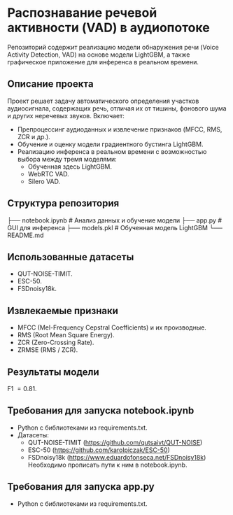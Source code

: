 # Распознавание речевой активности (VAD) в аудиопотоке

Репозиторий содержит реализацию модели обнаружения речи (Voice Activity Detection, VAD) на основе модели LightGBM, а также графическое приложение для инференса в реальном времени.

## Описание проекта

Проект решает задачу автоматического определения участков аудиосигнала, содержащих речь, отличая их от тишины, фонового шума и других неречевых звуков. Включает:
- Препроцессинг аудиоданных и извлечение признаков (MFCC, RMS, ZCR и др.).
- Обучение и оценку модели градиентного бустинга LightGBM.
- Реализацию инференса в реальном времени с возможностью выбора между тремя моделями:
  - Обученная здесь LightGBM.
  - WebRTC VAD.
  - Silero VAD.

## Структура репозитория

├── notebook.ipynb          # Анализ данных и обучение модели
├── app.py                  # GUI для инференса
├── models.pkl              # Обученная модель LightGBM
└── README.md

## Использованные датасеты

- QUT-NOISE-TIMIT.
- ESC-50.
- FSDnoisy18k.

## Извлекаемые признаки

- MFCC (Mel-Frequency Cepstral Coefficients) и их производные.
- RMS (Root Mean Square Energy).
- ZCR (Zero-Crossing Rate).
- ZRMSE (RMS / ZCR).

## Результаты модели
F1 $= 0.81$.

## Требования для запуска notebook.ipynb
- Python с библиотеками из requirements.txt.
- Датасеты:
  - QUT-NOISE-TIMIT (https://github.com/qutsaivt/QUT-NOISE)
  - ESC-50 (https://github.com/karolpiczak/ESC-50)
  - FSDnoisy18k (https://www.eduardofonseca.net/FSDnoisy18k)
  Необходимо прописать пути к ним в notebook.ipynb.

## Требования для запуска app.py
- Python с библиотеками из requirements.txt.

